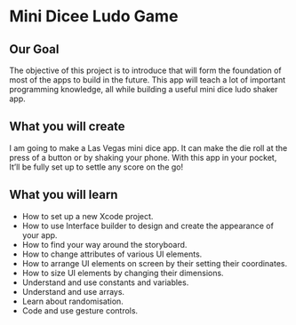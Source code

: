 
#  Mini Dicee Ludo Game

## Our Goal

The objective of this project is to introduce that will form the foundation of most of the apps to build in the future. This app will teach a lot of important programming knowledge, all while building a useful mini dice ludo shaker app.

## What you will create

I am going to make a Las Vegas mini dice app. It can make the die roll at the press of a button or by shaking your phone. With this app in your pocket, It’ll be fully set up to settle any score on the go!

## What you will learn

* How to set up a new Xcode project.
* How to use Interface builder to design and create the appearance of your app.
* How to find your way around the storyboard.
* How to change attributes of various UI elements.
* How to arrange UI elements on screen by their setting their coordinates.
* How to size UI elements by changing their dimensions.
* Understand and use constants and variables.
* Understand and use arrays.
* Learn about randomisation.
* Code and use gesture controls.

